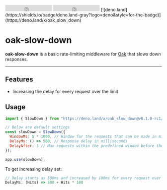 <iframe src="https://ghbtns.com/github-btn.html?user=brodbar&repo=oak-slow-down&type=watch&count=true&v=2" frameborder="0" scrolling="0" width="150" height="20" title="GitHub"></iframe>
<iframe src="https://ghbtns.com/github-btn.html?user=brodbar&repo=oak-slow-down&type=fork&count=true&v=2" frameborder="0" scrolling="0" width="150" height="20" title="GitHub"></iframe>
[![deno.land](https://shields.io/badge/deno.land-gray?logo=deno&style=for-the-badge)](https://deno.land/x/oak_slow_down)

# oak-slow-down

**oak-slow-down** is a basic rate-limiting middleware for [Oak](https://github.com/oakserver/oak) that slows down responses.

---

## Features

- Increasing the delay for every request over the limit

## Usage

```js
import { SlowDown } from "https://deno.land/x/oak_slow_down@v0.1.0-rc1/mod.js";

// Below are default settings
const slowDown = SlowDown({
  WindowMs: 5 * 1000, // Window for the requests that can be made in milliseconds
  DelayMs: () => 500, // Response delay in milliseconds
  DelayAfter: 3 // Max requests within the predefined window before the delay
});

app.use(slowDown);
```

To get increasing delay set:
```js
// Delay starts as 500ms and increased by 100ms for every request over the limit
DelayMs: (Hits) => 500 + Hits * 100
```
